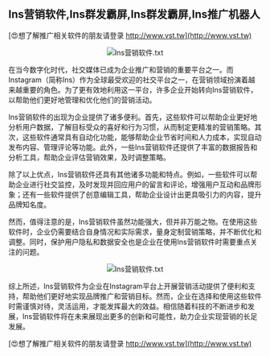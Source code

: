 ## **Ins营销软件,Ins群发霸屏,Ins群发霸屏,Ins推广机器人**

[😍想了解推广相关软件的朋友请登录 http://www.vst.tw](http://www.vst.tw)

 <center><img src="https://vst.tw/MP4/tuiguang/png/4.png" alt="Ins营销软件.txt"></center>

在当今数字化时代，社交媒体已成为企业推广和营销的重要平台之一。而Instagram（简称Ins）作为全球最受欢迎的社交平台之一，在营销领域扮演着越来越重要的角色。为了更有效地利用这一平台，许多企业开始转向Ins营销软件，以帮助他们更好地管理和优化他们的营销活动。

Ins营销软件的出现为企业提供了诸多便利。首先，这些软件可以帮助企业更好地分析用户数据，了解目标受众的喜好和行为习惯，从而制定更精准的营销策略。其次，这些软件通常具有自动化功能，能够帮助企业节省时间和人力成本，实现自动发布内容、管理评论等功能。此外，一些Ins营销软件还提供了丰富的数据报告和分析工具，帮助企业评估营销效果，及时调整策略。

除了以上优点，Ins营销软件还具有其他诸多功能和特点。例如，一些软件可以帮助企业进行社交监控，及时发现并回应用户的留言和评论，增强用户互动和品牌形象；还有一些软件提供了创意编辑工具，帮助企业设计出更具吸引力的内容，提升品牌知名度。

然而，值得注意的是，Ins营销软件虽然功能强大，但并非万能之物。在使用这些软件时，企业仍需要结合自身情况和实际需求，量身定制营销策略，并不断优化和调整。同时，保护用户隐私和数据安全也是企业在使用Ins营销软件时需要重点关注的问题。

 <center><img src="https://vst.tw/MP4/tuiguang/png/1.png" alt="Ins营销软件.txt"></center>

综上所述，Ins营销软件为企业在Instagram平台上开展营销活动提供了便利和支持，帮助他们更好地实现品牌推广和营销目标。然而，企业在选择和使用这些软件时需谨慎对待，灵活运用，才能发挥最大的效益。相信随着科技的不断进步和发展，Ins营销软件将在未来展现出更多的创新和可能性，助力企业实现营销的长足发展。

[😍想了解推广相关软件的朋友请登录 http://www.vst.tw](http://www.vst.tw)



